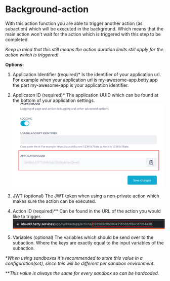 # Background-action

With this action function you are able to trigger another action (as subaction) which will be executed in the background. Which means that the main action won't wait for the action which is triggered with this step to be completed.
 
*Keep in mind that this still means the action duration limits still apply for the action which is triggered!*

**Options:**
1. Application Identifier (required)*
Is the identifier of your application url. For example when your application url is my-awesome-app.betty.app the part my-awesome-app is your application identifier.

2. Applicaton ID (required)*
The application UUID which can be found at the bottom of your application settings.
![Application ID](https://raw.githubusercontent.com/Betty-Services/Background-action/main/img/app_uuid.jpg)

3. JWT (optional)
The JWT token when using a non-private action which makes sure the action can be executed.

4. Action ID (required)** 
Can be found in the URL of the action you would like to trigger.
![Action ID](https://raw.githubusercontent.com/Betty-Services/Background-action/main/img/action_id.jpg)

5. Variables (optional)
The variables which should be send over to the subaction. Where the keys are exactly equal to the input variables of the subaction. 


**When using sandboxes it's recommended to store this value in a configuration(set), since this will be different per sandbox environment.*

***This value is always the same for every sandbox so can be hardcoded.*

